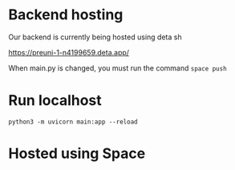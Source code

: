 # Backend hosting
Our backend is currently being hosted using deta sh

https://preuni-1-n4199659.deta.app/

When main.py is changed, you must run the command
`space push`

# Run localhost
`python3 -m uvicorn main:app --reload`

# Hosted using Space
